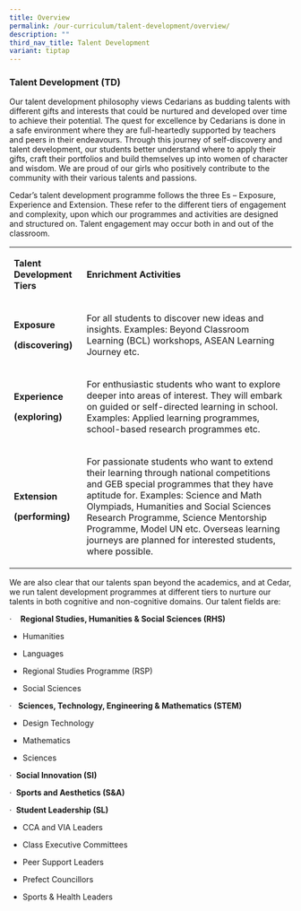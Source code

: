 ```yaml
---
title: Overview
permalink: /our-curriculum/talent-development/overview/
description: ""
third_nav_title: Talent Development
variant: tiptap
---
```

<h3>Talent Development (TD)</h3>
<p>Our talent development philosophy views Cedarians as budding talents with
different gifts and interests that could be nurtured and developed over
time to achieve their potential. The quest for excellence by Cedarians
is done in a safe environment where they are full-heartedly supported by
teachers and peers in their endeavours. Through this journey of self-discovery
and talent development, our students better understand where to apply their
gifts, craft their portfolios and build themselves up into women of character
and wisdom. We are proud of our girls who positively contribute to the
community with their various talents and passions.</p>
<p>Cedar’s talent development programme follows the three Es – Exposure,
Experience and Extension. These refer to the different tiers of engagement
and complexity, upon which our programmes and activities are designed and
structured on. Talent engagement may occur both in and out of the classroom.</p>
<table style="minWidth: 50px">
<colgroup>
<col>
<col>
</colgroup>
<tbody>
<tr>
<td rowspan="1" colspan="1">
<p><strong>Talent Development Tiers</strong>
</p>
</td>
<td rowspan="1" colspan="1">
<p><strong>Enrichment Activities</strong>
</p>
</td>
</tr>
<tr>
<td rowspan="1" colspan="1">
<p><strong>Exposure</strong>
</p>
<p><strong>(discovering)</strong>
</p>
</td>
<td rowspan="1" colspan="1">
<p>For all students to discover new ideas and insights. Examples: Beyond
Classroom Learning (BCL) workshops, ASEAN Learning Journey etc.</p>
</td>
</tr>
<tr>
<td rowspan="1" colspan="1">
<p><strong>Experience</strong>
</p>
<p><strong>(exploring)</strong>
</p>
</td>
<td rowspan="1" colspan="1">
<p>For enthusiastic students who want to explore deeper into areas of interest.
They will embark on guided or self-directed learning in school. Examples:
Applied learning programmes, school-based research programmes etc.</p>
</td>
</tr>
<tr>
<td rowspan="1" colspan="1">
<p><strong>Extension</strong>
</p>
<p><strong>(performing)</strong>
</p>
</td>
<td rowspan="1" colspan="1">
<p>For passionate students who want to extend their learning through national
competitions and GEB special programmes that they have aptitude for. Examples:
Science and Math Olympiads, Humanities and Social Sciences Research Programme,
Science Mentorship Programme, Model UN etc. Overseas learning journeys
are planned for interested students, where possible.</p>
</td>
</tr>
</tbody>
</table>
<p></p>
<p>We are also clear that our talents span beyond the academics, and at Cedar,
we run talent development programmes at different tiers to nurture our
talents in both cognitive and non-cognitive domains. Our talent fields
are:</p>
<p>·&nbsp;&nbsp;&nbsp; <strong>Regional Studies, Humanities &amp; Social Sciences (RHS)</strong>
</p>
<ul data-tight="true" class="tight">
<li>
<p>Humanities</p>
</li>
<li>
<p>Languages</p>
</li>
<li>
<p>Regional Studies Programme (RSP)</p>
</li>
<li>
<p>Social Sciences</p>
</li>
</ul>
<p>·&nbsp;&nbsp; <strong>Sciences, Technology, Engineering &amp; Mathematics (STEM)</strong>
</p>
<ul data-tight="true" class="tight">
<li>
<p>Design Technology</p>
</li>
<li>
<p>Mathematics</p>
</li>
<li>
<p>Sciences</p>
</li>
</ul>
<p>·&nbsp;&nbsp;<strong>Social Innovation (SI)</strong>
</p>
<p>·&nbsp;&nbsp;<strong>Sports and Aesthetics (S&amp;A)</strong>
</p>
<p>·&nbsp;&nbsp;<strong>Student Leadership (SL)</strong>
</p>
<ul data-tight="true" class="tight">
<li>
<p>CCA and VIA Leaders</p>
</li>
<li>
<p>Class Executive Committees</p>
</li>
<li>
<p>Peer Support Leaders</p>
</li>
<li>
<p>Prefect Councillors</p>
</li>
<li>
<p>Sports &amp; Health Leaders</p>
</li>
</ul>
<p></p>